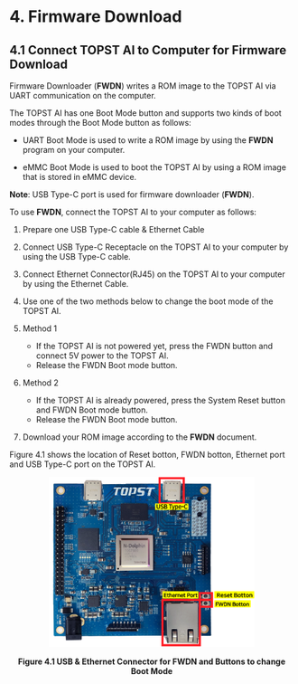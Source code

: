 ﻿# 4. Firmware Download

## 4.1 Connect TOPST AI to Computer for Firmware Download

Firmware Downloader (**FWDN**) writes a ROM image to the TOPST AI via
UART communication on the computer.

The TOPST AI has one Boot Mode button and supports two kinds of boot
modes through the Boot Mode button as follows:

- UART Boot Mode is used to write a ROM image by using the **FWDN**
  program on your computer.

- eMMC Boot Mode is used to boot the TOPST AI by using a ROM image that
  is stored in eMMC device.

**Note**: USB Type-C port is used for firmware downloader (**FWDN**).

To use **FWDN**, connect the TOPST AI to your computer as follows:

1.  Prepare one USB Type-C cable & Ethernet Cable
2.  Connect USB Type-C Receptacle on the TOPST AI to your computer by
    using the USB Type-C cable.
3.  Connect Ethernet Connector(RJ45) on the TOPST AI to your computer by
    using the Ethernet Cable.
4.  Use one of the two methods below to change the boot mode of the
    TOPST AI.

 1. Method 1
     * If the TOPST AI is not powered yet, press the FWDN button and
    connect 5V power to the TOPST AI.
     * Release the FWDN Boot mode button.

 2. Method 2
     * If the TOPST AI is already powered, press the System Reset button
    and FWDN Boot mode button.
     * Release the FWDN Boot mode button.

5.  Download your ROM image according to the **FWDN** document.

Figure 4.1 shows the location of Reset botton, FWDN botton, Ethernet
port and USB Type-C port on the TOPST AI.

<p align="center"><img src="https://github.com/topst-development/Documentation/blob/main/TOPST-AI/Hardware/media/4. Firware Download.image1.png"
style="width:3.79233in;height:3.13528in" /></p>
<p align="center"><strong>Figure 4.1 USB & Ethernet Connector for FWDN and Buttons to change Boot Mode</strong></p>
